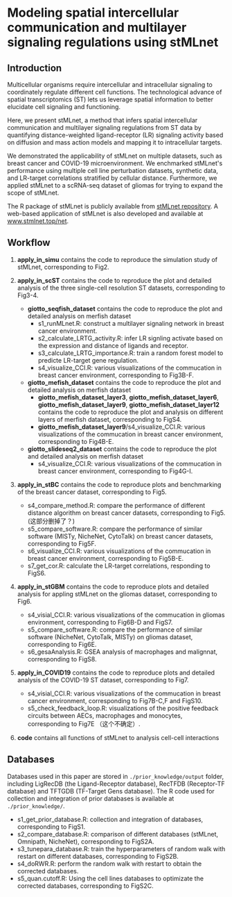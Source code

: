 # Modeling spatial intercellular communication and multilayer signaling regulations using stMLnet

## Introduction 
Multicellular organisms require intercellular and intracellular signaling to coordinately regulate different cell functions. The technological advance of spatial transcriptomics (ST) lets us leverage spatial information to better elucidate cell signaling and functioning. 

Here, we present stMLnet, a method that infers spatial intercellular communication and multilayer signaling regulations from ST data by quantifying distance-weighted ligand-receptor (LR) signaling activity based on diffusion and mass action models and mapping it to intracellular targets. 

We demonstrated the applicability of stMLnet on multiple datasets, such as breast cancer and COVID-19 microenvironment. We enchmarked stMLnet's performance using multiple cell line perturbation datasets, synthetic data, and LR-target correlations stratified by cellular distance. Furthermore, we applied stMLnet to a scRNA-seq dataset of gliomas for trying to expand the scope of stMLnet.

The R package of stMLnet is publicly available from <a href="https://github.com/SunXQlab/stMLnet" target="_blank">stMLnet repository</a>. A web-based application of stMLnet is also developed and available at www.stmlnet.top/net. 
 
## Workflow

1. **apply_in_simu** contains the code to reproduce the simulation study of stMLnet, corresponding to Fig2.<br>
2. **apply_in_scST** contains the code to reproduce the plot and detailed analysis of the three single-cell resolution ST datasets, corresponding to Fig3-4.<br>
    * **giotto_seqfish_dataset** contains the code to reproduce the plot and detailed analysis on merfish dataset<br>
      - s1_runMLnet.R: construct a multilayer signaling network in breast cancer environment.
      - s2_calculate_LRTG_activity.R: infer LR signling activate based on the expression and distance of ligands and receptor.
      - s3_calculate_LRTG_importance.R: train a random forest model to predicte LR-target gene regulation.
      - s4_visualize_CCI.R: various visualizations of the commucation in breast cancer environment, corresponding to Fig3B-F.
    * **giotto_mefish_dataset** contains the code to reproduce the plot and detailed analysis on merfish dataset<br>
      - **giotto_mefish_dataset_layer3**, **giotto_mefish_dataset_layer6**, **giotto_mefish_dataset_layer9**, **giotto_mefish_dataset_layer12** contains the code to reproduce the plot and analysis on different layers of merfish dataset, corresponding to FigS4.
      - **giotto_mefish_dataset_layer9**/s4_visualize_CCI.R: various visualizations of the commucation in breast cancer environment, corresponding to Fig4B-E.
    * **giotto_slideseq2_dataset** contains the code to reproduce the plot and detailed analysis on merfish dataset<br>
      - s4_visualize_CCI.R: various visualizations of the commucation in breast cancer environment, corresponding to Fig4G-I.
3. **apply_in_stBC** contains the code to reproduce plots and benchmarking of the breast cancer dataset, corresponding to Fig5.<br>
    - s4_compare_method.R: compare the performance of different distance algorithm on breast cancer datasets, corresponding to Fig5.(这部分删掉了？)
    - s5_compare_software.R: compare the performance of similar software (MISTy, NicheNet, CytoTalk) on breast cancer datasets, corresponding to Fig5F.
    - s6_visualize_CCI.R: various visualizations of the commucation in breast cancer environment, corresponding to Fig5B-E.
    - s7_get_cor.R: calculate the LR-target correlations, responding to FigS6.
4. **apply_in_stGBM** contains the code to reproduce plots and detailed analysis for appling stMLnet on the gliomas dataset, corresponding to Fig6. <br>
   - s4_visial_CCI.R: various visualizations of the commucation in gliomas environment, corresponding to Fig6B-D and FigS7.
   - s5_compare_software.R: compare the performance of similar software (NicheNet, CytoTalk, MISTy) on gliomas dataset, corresponding to Fig6E.
   - s6_gesaAnalysis.R: GSEA analysis of macrophages and malignnat, corresponding to FigS8.
5. **apply_in_COVID19** contains the code to reproduce plots and detailed analysis of the COVID-19 ST dataset, corresponding to Fig7. <br>
   - s4_visial_CCI.R: various visualizations of the commucation in breast cancer environment, corresponding to Fig7B-C,F and FigS10.
   - s5_check_feedback_loop.R: visualizations of the positive feedback circuits between AECs, macrophages and monocytes, corresponding to Fig7E （这个不确定）.

6. **code** contains all functions of stMLnet to analysis cell-cell interactions <br>

## Databases

Databases used in this paper are stored in `./prior_knowledge/output` folder, including LigRecDB (the Ligand-Receptor database), RecTFDB (Receptor-TF database) and TFTGDB (TF-Target Gens database). The R code used for collection and integration of prior databases is available at `./prior_knowledge/`.

  - s1_get_prior_database.R: collection and integration of databases, corresponding to FigS1.
  - s2_compare_database.R: comparison of different databases (stMLnet, Omnipath, NicheNet), corresponding to FigS2A.
  - s3_tunepara_database.R: train the hyperparameters of random walk with restart on different databases, corresponding to FigS2B.
  - s4_doRWR.R: perform the random walk with restart to obtain the corrected databases.
  - s5_quan.cutoff.R: Using the cell lines databases to optimizate the corrected databases, corresponding to FigS2C.
    

